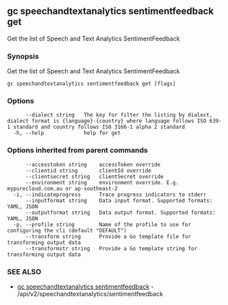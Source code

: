 ## gc speechandtextanalytics sentimentfeedback get

Get the list of Speech and Text Analytics SentimentFeedback

### Synopsis

Get the list of Speech and Text Analytics SentimentFeedback

```
gc speechandtextanalytics sentimentfeedback get [flags]
```

### Options

```
      --dialect string   The key for filter the listing by dialect, dialect format is {language}-{country} where language follows ISO 639-1 standard and country follows ISO 3166-1 alpha 2 standard
  -h, --help             help for get
```

### Options inherited from parent commands

```
      --accesstoken string    accessToken override
      --clientid string       clientId override
      --clientsecret string   clientSecret override
      --environment string    environment override. E.g. mypurecloud.com.au or ap-southeast-2
  -i, --indicateprogress      Trace progress indicators to stderr
      --inputformat string    Data input format. Supported formats: YAML, JSON
      --outputformat string   Data output format. Supported formats: YAML, JSON
  -p, --profile string        Name of the profile to use for configuring the cli (default "DEFAULT")
      --transform string      Provide a Go template file for transforming output data
      --transformstr string   Provide a Go template string for transforming output data
```

### SEE ALSO

* [gc speechandtextanalytics sentimentfeedback](gc_speechandtextanalytics_sentimentfeedback.html)	 - /api/v2/speechandtextanalytics/sentimentfeedback


